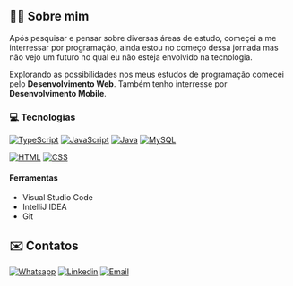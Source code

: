 ## 🙎‍♂️ Sobre mim

 Após pesquisar e pensar sobre diversas áreas de estudo, começei a me interressar por programação, ainda estou no começo dessa jornada mas não vejo um futuro no qual eu não esteja envolvido na tecnologia.

 Explorando as possibilidades nos meus estudos de programação comecei pelo **Desenvolvimento Web**. Também tenho interresse por **Desenvolvimento Mobile**.

### 💻 **Tecnologias**

[![TypeScript](https://img.shields.io/badge/TypeScript-007ACC?style=for-the-badge&logo=typescript&logoColor=white
)]()
[![JavaScript](https://img.shields.io/badge/JavaScript-F7DF1E?style=for-the-badge&logo=javascript&logoColor=black)]()
[![Java](https://img.shields.io/badge/Java-ED8B00?style=for-the-badge&logo=openjdk&logoColor=white)]()
[![MySQL](https://img.shields.io/badge/MySQL-00000F?style=for-the-badge&logo=mysql&logoColor=white)]()

[![HTML](https://img.shields.io/badge/HTML5-E34F26?style=for-the-badge&logo=html5&logoColor=white)]()
[![CSS](https://img.shields.io/badge/CSS3-1572B6?style=for-the-badge&logo=css3&logoColor=white)]()

#### **Ferramentas** 
- Visual Studio Code
- IntelliJ IDEA
- Git

## ✉️ **Contatos**
[![Whatsapp](https://img.shields.io/badge/WhatsApp-25D366?style=for-the-badge&logo=whatsapp&logoColor=white)](http://wa.me/5195791923?text=)
[![Linkedin](https://img.shields.io/badge/LinkedIn-0077B5?style=for-the-badge&logo=linkedin&logoColor=white)](https://www.linkedin.com/in/adrianfeijofagundes)
[![Email](https://img.shields.io/badge/Gmail-D14836?style=for-the-badge&logo=gmail&logoColor=white)](mailto:adrianfeijofagundes@gmail.com)
